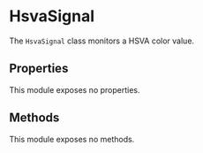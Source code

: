 # HsvaSignal

The `HsvaSignal` class monitors a HSVA color value.

## Properties

This module exposes no properties.

## Methods

This module exposes no methods.

